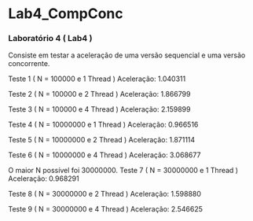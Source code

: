 # Lab4_CompConc

### Laboratório 4 ( Lab4 )

Consiste em testar a aceleração de uma versão sequencial e uma versão concorrente.

Teste 1 ( N = 100000 e 1 Thread )
Aceleração: 1.040311

Teste 2 ( N = 100000 e 2 Thread )
Aceleração: 1.866799

Teste 3 ( N = 100000 e 4 Thread )
Aceleração: 2.159899


Teste 4 ( N = 10000000 e 1 Thread )
Aceleração: 0.966516

Teste 5 ( N = 10000000 e 2 Thread )
Aceleração: 1.871114

Teste 6 ( N = 10000000 e 4 Thread )
Aceleração: 3.068677


O maior N possível foi 30000000.
Teste 7 ( N = 30000000 e 1 Thread )
Aceleração: 0.968291

Teste 8 ( N = 30000000 e 2 Thread )
Aceleração: 1.598880

Teste 9 ( N = 30000000 e 4 Thread )
Aceleração: 2.546625
